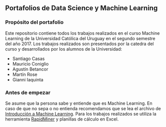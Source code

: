 ## Portafolios de Data Science y Machine Learning

### Propósito del portafolio
Este repositorio contiene todos los trabajos realizados en el curso Machine Learning de la Universidad Católica del Uruguay en el segundo semestre del año 2017. Los trabajos realizados son presentados por la catedra del curso y desarrollados por los alumnos de la Universidad:
* Santiago Casas
* Mauricio Coniglio
* Agustín Betancor
* Martín Rose
* Gianni Iaquinta

### Antes de empezar
Se asume que la persona sabe y entiende que es Machine Learning. 
En caso de que no sepa o no entienda recomendamos que se lea el archivo de [Introducción a Machine Learning](https://github.com/chacaa/ML2017/blob/master/Introducci%C3%B3n%20a%20Machine%20Learning.md).
Para los trabajos realizados se utiliza la herramienta [RapidMiner](https://docs.rapidminer.com) y planillas de cálculo en Excel.

